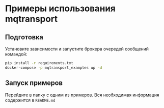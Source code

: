 # Примеры использования mqtransport

## Подготовка

Установите зависимости и запустите брокера очередей сообщений командой:

```bash
pip install -r requirements.txt
docker-compose -p mqtransport_examples up -d
```

## Запуск примеров

Перейдите в папку с одним из примеров. Вся необходимая информация содержится в `README.md`
